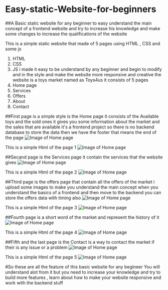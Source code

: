 # Easy-static-Website-for-beginners
##A Basic static website for any beginner to easy understand the main concept of a frontend website and try to increase his knowledge and make some changes to increase the qualifications of the website

This is a simple static website that made of 5 pages using HTML , CSS and some js 
1. HTML
2. CSS 
3. JS
i made it easy to be understand by any beginner and begin to modify and in the style and make the website more responsive and creative
the website is a toys market named as Toys4us it consists of 5 pages
1. Home page
2. Services
3. Offers
4. About 
5. Contact

##First page is a simple style is the Home page
it consists of the Available toys and the sold ones it gives you some information about the market and the sales that are available 
it's a frontend project so there is no backend database to store the data 
then we have the footer that means the end of the page
![Image of Home page](https://github.com/MohamedhanySakr/Easy-static-Website-for-beginners/tree/master/Toys4us/images/Homepage.jpg)

This is a simple Html of the page 1
![Image of Home page](https://github.com/MohamedhanySakr/Easy-static-Website-for-beginners/tree/master/Toys4us/images/HOMEcode.jpg)

##Secand page is the Services page it contain the services that the website gives
![Image of Home page](https://github.com/MohamedhanySakr/Easy-static-Website-for-beginners/tree/master/Toys4us/images/Services.jpg)

This is a simple Html of the page 2
![Image of Home page](https://github.com/MohamedhanySakr/Easy-static-Website-for-beginners/tree/master/Toys4us/images/Servicecode.jpg)

##Third page is the offers page that contain all the offers of the market i upload some images to make you understand the main concept
when you understand the basics of a frontend and then move to the backend you can store the offers data with timing also
![Image of Home page](https://github.com/MohamedhanySakr/Easy-static-Website-for-beginners/tree/master/Toys4us/images/Offers.jpg)

This is a simple Html of the page 3
![Image of Home page](https://github.com/MohamedhanySakr/Easy-static-Website-for-beginners/tree/master/Toys4us/images/offercode.jpg)

##Fourth page is a short word of the market and represent the history of it
![Image of Home page](https://github.com/MohamedhanySakr/Easy-static-Website-for-beginners/tree/master/Toys4us/images/Aboutpage.jpg)

This is a simple Html of the page 4
![Image of Home page](https://github.com/MohamedhanySakr/Easy-static-Website-for-beginners/tree/master/Toys4us/images/Aboutcode.jpg)

##Fifth and the last page is the Contact is a way to contact the market if their is any issue or a problem 
![Image of Home page](https://github.com/MohamedhanySakr/Easy-static-Website-for-beginners/tree/master/Toys4us/images/ContactPage.jpg)

This is a simple Html of the page 5
![Image of Home page](https://github.com/MohamedhanySakr/Easy-static-Website-for-beginners/tree/master/Toys4us/images/contactcode.jpg)

#So these are all the feature of this basic website for any begineer
You will understand alot from it but you need to increase your knowledge and try to build more features , learn about how to make your website responsive and work with the backend stuff
